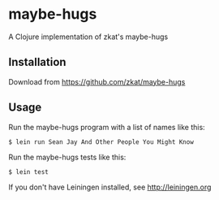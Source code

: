 # maybe-hugs

A Clojure implementation of zkat's maybe-hugs

## Installation

Download from https://github.com/zkat/maybe-hugs

## Usage

Run the maybe-hugs program with a list of names like this:

    $ lein run Sean Jay And Other People You Might Know

Run the maybe-hugs tests like this:

    $ lein test

If you don't have Leiningen installed, see http://leiningen.org
